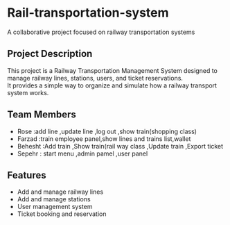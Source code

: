 # Rail-transportation-system
A collaborative project focused on railway transportation systems
## Project Description
This project is a Railway Transportation Management System designed to manage railway lines, stations, users, and ticket reservations.  
It provides a simple way to organize and simulate how a railway transport system works.
## Team Members
- Rose :add line ,update line ,log out ,show train(shopping class)
- Farzad :train employee panel,show lines and trains list,wallet 
- Behesht :Add train ,Show train(rail way class ,Update train ,Export ticket 
- Sepehr : start menu ,admin pamel ,user panel  
## Features
- Add and manage railway lines  
- Add and manage stations  
- User management system  
- Ticket booking and reservation
